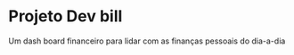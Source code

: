 # Projeto Dev bill

<p> Um dash board financeiro para lidar com as finanças pessoais do dia-a-dia</p>

